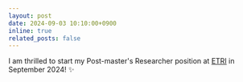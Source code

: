 ```yaml
---
layout: post
date: 2024-09-03 10:10:00+0900
inline: true
related_posts: false
---
```


I am thrilled to start my Post-master's Researcher position at <a href="https://www.etri.re.kr/eng/sub6/sub6_01020101.etri?departCode=93&departInfoCode=214">ETRI</a> in September 2024! :sparkles: